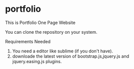 # portfolio

This is Portfolio One Page Website

You can clone the repository on your system.

Requirements Needed

1. You need a editor like sublime (if you don't have).
2. downloade the latest version of bootstrap.js,jquery.js and jquery.easing.js plugins.

